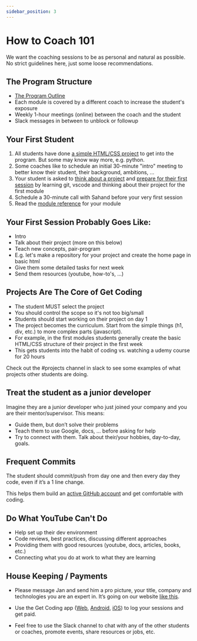 ```yaml
---
sidebar_position: 3
---
```


# How to Coach 101

We want the coaching sessions to be as personal and natural as possible. No strict guidelines here, just some loose recommendations.

## The Program Structure

- [The Program Outline](https://www.getcoding.ca/outline)
- Each module is covered by a different coach to increase the student's exposure
- Weekly 1-hour meetings (online) between the coach and the student
- Slack messages in between to unblock or followup

## Your First Student

1. All students have done [a simple HTML/CSS project](https://www.getcoding.ca/admission-project) to get into the program. But some may know way more, e.g. python.
2. Some coaches like to schedule an initial 30-minute "intro" meeting to better know their student, their background, ambitions, ...
3. Your student is asked to [think about a project](../Students/2-projects.md) and [prepare for their first session](../Students/1-welcome.md) by learning git, vscode and thinking about their project for the first module
4. Schedule a 30-minute call with Sahand before your very first session
5. Read the [module reference](../Modules/1-intro.md) for your module

## Your First Session Probably Goes Like:

- Intro
- Talk about their project (more on this below)
- Teach new concepts, pair-program
- E.g. let's make a repository for your project and create the home page in basic html
- Give them some detailed tasks for next week
- Send them resources (youtube, how-to's, ...)

## Projects Are The Core of Get Coding

- The student MUST select the project
- You should control the scope so it's not too big/small
- Students should start working on their project on day 1
- The project becomes the curriculum. Start from the simple things (h1, div, etc.) to more complex parts (javascript).
- For example, in the first modules students generally create the basic HTML/CSS structure of their project in the first week
- This gets students into the habit of coding vs. watching a udemy course for 20 hours

Check out the #projects channel in slack to see some examples of what projects other students are doing.

## Treat the student as a junior developer

Imagine they are a junior developer who just joined your company and you are their mentor/supervisor. This means:

- Guide them, but don’t solve their problems
- Teach them to use Google, docs, … before asking for help
- Try to connect with them. Talk about their/your hobbies, day-to-day, goals.

## Frequent Commits

The student should commit/push from day one and then every day they code, even if it’s a 1 line change.

This helps them build an [active GitHub account](https://github.com/adam-paul952/) and get comfortable with coding.

## Do What YouTube Can't Do

- Help set up their dev environment
- Code reviews, best practices, discussing different approaches
- Providing them with good resources (youtube, docs, articles, books, etc.)
- Connecting what you do at work to what they are learning

## House Keeping / Payments

- Please message Jan and send him a pro picture, your title, company and technologies you are an expert in. It’s going on our website [like this](https://www.get-coding.ca/our-instructors).

- Use the Get Coding app ([Web](https://app.getcoding.ca/), [Android](https://play.google.com/store/apps/details?id=ca.getcoding.app), [iOS](https://apps.apple.com/us/app/6444653874)) to log your sessions and get paid.

- Feel free to use the Slack channel to chat with any of the other students or coaches, promote events, share resources or jobs, etc.

